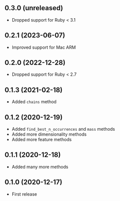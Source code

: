 ## 0.3.0 (unreleased)

- Dropped support for Ruby < 3.1

## 0.2.1 (2023-06-07)

- Improved support for Mac ARM

## 0.2.0 (2022-12-28)

- Dropped support for Ruby < 2.7

## 0.1.3 (2021-02-18)

- Added `chains` method

## 0.1.2 (2020-12-19)

- Added `find_best_n_occurrences` and `mass` methods
- Added more dimensionality methods
- Added more feature methods

## 0.1.1 (2020-12-18)

- Added many more methods

## 0.1.0 (2020-12-17)

- First release

